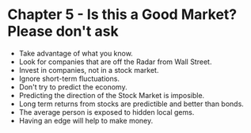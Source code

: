 # Chapter 5 - Is this a Good Market? Please don't ask

- Take advantage of what you know.
- Look for companies that are off the Radar from Wall Street.
- Invest in companies, not in a stock market.
- Ignore short-term fluctuations.
- Don't try to predict the economy.
- Predicting the direction of the Stock Market is imposible.
- Long term returns from stocks are predictible and better than bonds.
- The average person is exposed to hidden local gems.
- Having an edge will help to make money.
